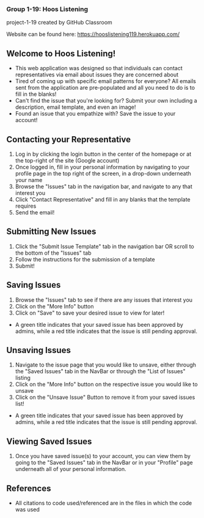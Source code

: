 ### Group 1-19: Hoos Listening
project-1-19 created by GitHub Classroom

Website can be found here: https://hooslistening119.herokuapp.com/

## Welcome to Hoos Listening!
- This web application was designed so that individuals can contact representatives via email about issues they are concerned about
- Tired of coming up with specific email patterns for everyone? All emails sent from the application are pre-populated and all you need to do is to fill in the blanks!
- Can't find the issue that you're looking for? Submit your own including a description, email template, and even an image!
- Found an issue that you empathize with? Save the issue to your account!

## Contacting your Representative
1. Log in by clicking the login button in the center of the homepage or at the top-right of the site (Google account)
2. Once logged in, fill in your personal information by navigating to your profile page in the top right of the screen, in a drop-down underneath your name
3. Browse the "Issues" tab in the navigation bar, and navigate to any that interest you
4. Click "Contact Representative" and fill in any blanks that the template requires
5. Send the email!

## Submitting New Issues
1. Click the "Submit Issue Template" tab in the navigation bar OR scroll to the bottom of the "Issues" tab
2. Follow the instructions for the submission of a template
3. Submit!

## Saving Issues
1. Browse the "Issues" tab to see if there are any issues that interest you
2. Click on the "More Info" button
3. Click on "Save" to save your desired issue to view for later!
- A green title indicates that your saved issue has been approved by admins, while a red title indicates that the issue is still pending approval.

## Unsaving Issues
1. Navigate to the issue page that you would like to unsave, either through the "Saved Issues" tab in the NavBar or through the "List of Issues" listing
2. Click on the "More Info" button on the respective issue you would like to unsave
2. Click on the "Unsave Issue" Button to remove it from your saved issues list! 
- A green title indicates that your saved issue has been approved by admins, while a red title indicates that the issue is still pending approval.

## Viewing Saved Issues
1. Once you have saved issue(s) to your account, you can view them by going to the "Saved Issues" tab in the NavBar or in your "Profile" page underneath all of your personal information.

## References
- All citations to code used/referenced are in the files in which the code was used
